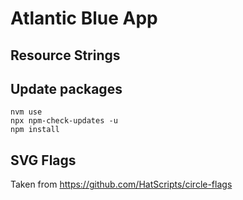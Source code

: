 # Atlantic Blue App

## Resource Strings

## Update packages

```
nvm use
npx npm-check-updates -u
npm install
```
## SVG Flags
Taken from https://github.com/HatScripts/circle-flags